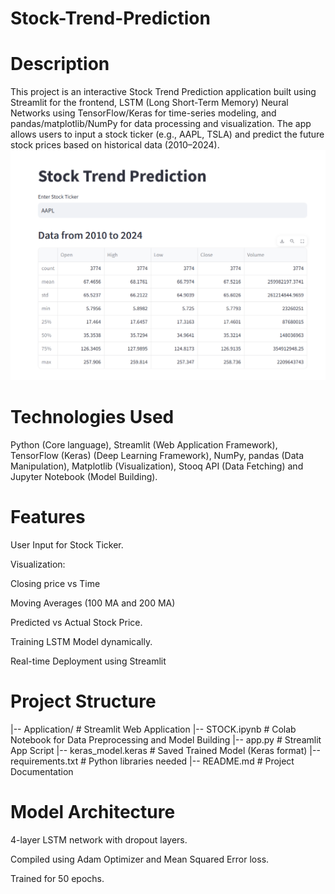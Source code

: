 # Stock-Trend-Prediction
# Description
This project is an interactive Stock Trend Prediction application built using Streamlit for the frontend, LSTM (Long Short-Term Memory) Neural Networks using TensorFlow/Keras for time-series modeling, and pandas/matplotlib/NumPy for data processing and visualization.
The app allows users to input a stock ticker (e.g., AAPL, TSLA) and predict the future stock prices based on historical data (2010–2024).
![image alt](https://github.com/Manacydev/Stock-Trend-Prediction/blob/5a62fec6d36c9b25885f2e71a43e7708df03a770/image%201.png)
# Technologies Used
Python (Core language),
Streamlit (Web Application Framework),
TensorFlow (Keras) (Deep Learning Framework),
NumPy, pandas (Data Manipulation),
Matplotlib (Visualization),
Stooq API (Data Fetching) and
Jupyter Notebook (Model Building).
# Features
User Input for Stock Ticker.

Visualization:

Closing price vs Time

Moving Averages (100 MA and 200 MA)

Predicted vs Actual Stock Price.

Training LSTM Model dynamically.

Real-time Deployment using Streamlit
# Project Structure 
|-- Application/         # Streamlit Web Application
|-- STOCK.ipynb           # Colab Notebook for Data Preprocessing and Model Building
|-- app.py                # Streamlit App Script
|-- keras_model.keras     # Saved Trained Model (Keras format)
|-- requirements.txt      # Python libraries needed
|-- README.md             # Project Documentation
# Model Architecture
4-layer LSTM network with dropout layers.

Compiled using Adam Optimizer and Mean Squared Error loss.

Trained for 50 epochs.



